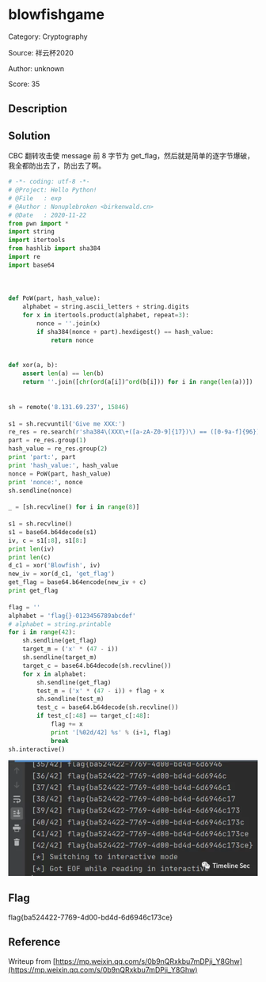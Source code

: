 # blowfishgame

Category: Cryptography

Source: 祥云杯2020

Author: unknown

Score: 35

## Description

## Solution

CBC 翻转攻击使 message 前 8 字节为 get_flag，然后就是简单的逐字节爆破，我全都防出去了，防出去了啊。

```python
# -*- coding: utf-8 -*-
# @Project: Hello Python!
# @File   : exp
# @Author : Nonuplebroken <birkenwald.cn>
# @Date   : 2020-11-22
from pwn import *
import string
import itertools
from hashlib import sha384
import re
import base64



def PoW(part, hash_value):
    alphabet = string.ascii_letters + string.digits
    for x in itertools.product(alphabet, repeat=3):
        nonce = ''.join(x)
        if sha384(nonce + part).hexdigest() == hash_value:
            return nonce


def xor(a, b):
    assert len(a) == len(b)
    return ''.join([chr(ord(a[i])^ord(b[i])) for i in range(len(a))])


sh = remote('8.131.69.237', 15846)

s1 = sh.recvuntil('Give me XXX:')
re_res = re.search(r'sha384\(XXX\+([a-zA-Z0-9]{17})\) == ([0-9a-f]{96})', s1)
part = re_res.group(1)
hash_value = re_res.group(2)
print 'part:', part
print 'hash_value:', hash_value
nonce = PoW(part, hash_value)
print 'nonce:', nonce
sh.sendline(nonce)

_ = [sh.recvline() for i in range(8)]

s1 = sh.recvline()
s1 = base64.b64decode(s1)
iv, c = s1[:8], s1[8:]
print len(iv)
print len(c)
d_c1 = xor('Blowfish', iv)
new_iv = xor(d_c1, 'get_flag')
get_flag = base64.b64encode(new_iv + c)
print get_flag

flag = ''
alphabet = 'flag{}-0123456789abcdef'
# alphabet = string.printable
for i in range(42):
    sh.sendline(get_flag)
    target_m = ('x' * (47 - i))
    sh.sendline(target_m)
    target_c = base64.b64decode(sh.recvline())
    for x in alphabet:
        sh.sendline(get_flag)
        test_m = ('x' * (47 - i)) + flag + x
        sh.sendline(test_m)
        test_c = base64.b64decode(sh.recvline())
        if test_c[:48] == target_c[:48]:
            flag += x
            print '[%02d/42] %s' % (i+1, flag)
            break
sh.interactive()
```

![图片](../../assets/blowfishgame1.webp)

## Flag

flag{ba524422-7769-4d00-bd4d-6d6946c173ce}

## Reference

Writeup from [https://mp.weixin.qq.com/s/0b9nQRxkbu7mDPji_Y8Ghw](https://mp.weixin.qq.com/s/0b9nQRxkbu7mDPji_Y8Ghw)

